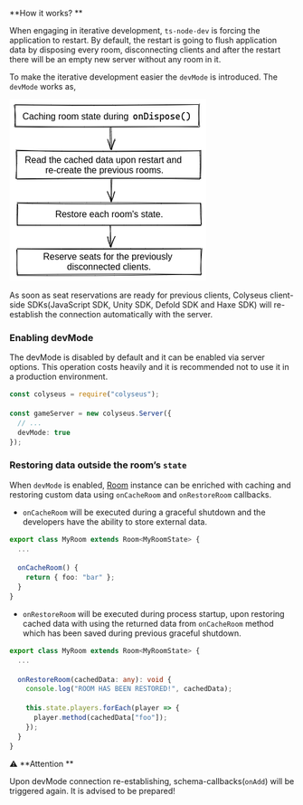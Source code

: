 **How it works? **

When engaging in iterative development, `ts-node-dev` is forcing the application to restart.
By default, the restart is going to flush application data by disposing every room, disconnecting clients and after the restart there will be an empty new server without any room in it.

To make the iterative development easier the `devMode` is introduced.
The `devMode` works as,

![devMode flow](devmode_flow.png)

As soon as seat reservations are ready for previous clients, Colyseus client-side SDKs(JavaScript SDK, Unity SDK, Defold SDK and Haxe SDK) will re-establish the connection automatically with the server.


### Enabling devMode

The devMode is disabled by default and it can be enabled via server options.
This operation costs heavily and it is recommended not to use it in a production environment.

```typescript fct_label="JavaScript"
const colyseus = require("colyseus");

const gameServer = new colyseus.Server({
  // ...
  devMode: true
});
```

### Restoring data outside the room’s `state`

When `devMode` is enabled, [Room](/colyseus/server/room) instance can be enriched with caching and restoring custom
data using `onCacheRoom` and `onRestoreRoom` callbacks.

* `onCacheRoom` will be executed during a graceful shutdown and the developers have the ability to store external data.

```typescript fct_label="JavaScript"
export class MyRoom extends Room<MyRoomState> {
  ...

  onCacheRoom() {
    return { foo: "bar" };
  }
}
```

* `onRestoreRoom` will be executed during process startup, upon restoring cached data with using the returned data from `onCacheRoom` method which has been saved during previous graceful shutdown.

```typescript fct_label="JavaScript"
export class MyRoom extends Room<MyRoomState> {
  ...

  onRestoreRoom(cachedData: any): void {
    console.log("ROOM HAS BEEN RESTORED!", cachedData);

    this.state.players.forEach(player => {
      player.method(cachedData["foo"]);
    });
  }
}
```

:warning: **Attention **

Upon devMode connection re-establishing, schema-callbacks(`onAdd`) will be triggered again.
It is advised to be prepared!
